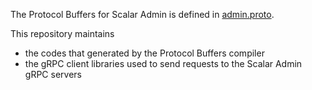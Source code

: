 The Protocol Buffers for Scalar Admin is defined in [admin.proto](./admin.proto).

This repository maintains
- the codes that generated by the Protocol Buffers compiler
- the gRPC client libraries used to send requests to the Scalar Admin gRPC servers

